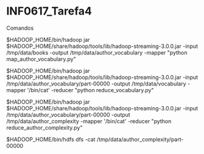 # INF0617_Tarefa4

Comandos

$HADOOP_HOME/bin/hadoop jar $HADOOP_HOME/share/hadoop/tools/lib/hadoop-streaming-3.0.0.jar -input /tmp/data/books -output /tmp/data/author_vocabulary -mapper "python map_author_vocabulary.py"
 
$HADOOP_HOME/bin/hadoop jar $HADOOP_HOME/share/hadoop/tools/lib/hadoop-streaming-3.0.0.jar -input /tmp/data/author_vocabulary/part-00000 -output /tmp/data/vocabulary -mapper '/bin/cat' -reducer "python reduce_vocabulary.py"
 
$HADOOP_HOME/bin/hadoop jar $HADOOP_HOME/share/hadoop/tools/lib/hadoop-streaming-3.0.0.jar -input /tmp/data/author_vocabulary/part-00000 -output /tmp/data/author_complexity -mapper '/bin/cat' -reducer "python reduce_author_complexity.py"

$HADOOP_HOME/bin/hdfs dfs -cat /tmp/data/author_complexity/part-00000

